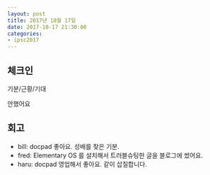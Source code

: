 ```yaml
---
layout: post
title: 2017년 10월 17일
date: 2017-10-17 21:30:00
categories:
- ipsc2017
---
```


## 체크인

기분/근황/기대

안했어요

## 회고

* bill: docpad 좋아요. 성배를 찾은 기분.
* fred: Elementary OS 를 설치해서 트러블슈팅한 글을 블로그에 썼어요. 
* haru: docpad 영업해서 좋아요. 같이 삽질합니다.

